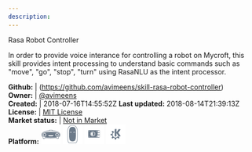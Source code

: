 ```yaml
---
description: 
---
```

Rasa Robot Controller

In order to provide voice interance for controlling a robot on Mycroft, this skill provides intent processing to understand basic commands such as "move", "go", "stop", "turn" using RasaNLU as the intent processor.

**Github:** | (https://github.com/avimeens/skill-rasa-robot-controller)  
**Owner:** | [@avimeens](https://github.com/avimeens)  
**Created:** | 2018-07-16T14:55:52Z  **Last updated:** 2018-08-14T21:39:13Z  
**License:** | [MIT License](https://api.github.com/licenses/mit)  
**Market status:** | [Not in Market](https://market.mycroft.ai/skill/)  
**Platform:**   ![](.gitbook/assets/mark-1-icon.png)  ![](.gitbook/assets/mark-2-icon.png)  ![](.gitbook/assets/picroft-icon.png)  ![](.gitbook/assets/kde.png)   
